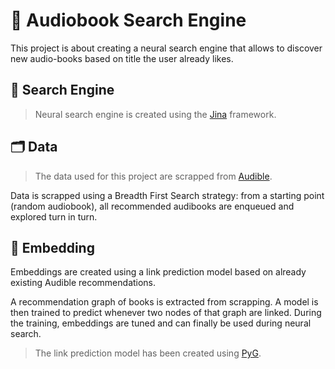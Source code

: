 # 📖 Audiobook Search Engine

This project is about creating a neural search engine that allows to discover new audio-books based on title the user already likes.

## 🔎 Search Engine 

> Neural search engine is created using the [Jina](https://jina.ai/) framework.

## 🗂️ Data 

> The data used for this project are scrapped from [Audible](audible.com).

Data is scrapped using a Breadth First Search strategy: from a starting point (random audiobook), all recommended audibooks are enqueued and explored turn in turn.

## 📃 Embedding 

Embeddings are created using a link prediction model based on already existing Audible recommendations.

A recommendation graph of books is extracted from scrapping. A model is then trained to predict whenever two nodes of that graph are linked. During the training, embeddings are tuned and can finally be used during neural search.

> The link prediction model has been created using [PyG](https://pytorch-geometric.readthedocs.io/en/latest/).